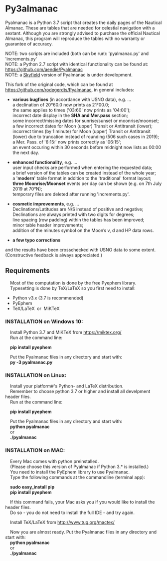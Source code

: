 # Py3almanac

Pyalmanac is a Python 3.7 script that creates the daily pages of the Nautical Almanac. These are tables that are needed for celestial navigation with a sextant. Although you are strongly advised to purchase the official Nautical Almanac, this program will reproduce the tables with no warranty or guarantee of accuracy.  

NOTE: two scripts are included (both can be run): 'pyalmanac.py' and 'increments.py'  
NOTE: a Python 2.7 script with identical functionality can be found at: https://github.com/aendie/Pyalmanac  
NOTE: a [Skyfield](https://rhodesmill.org/skyfield/) version of Pyalmanac is under development.

This fork of the original code, which can be found at https://github.com/rodegerdts/Pyalmanac, in general includes:

* **various bugfixes** (in accordance with USNO data), e.g. ...  
     a declination of 20°60.0 now prints as 21°00.0;  
     the same applies to times ('03:60' now prints as '04:00');  
     incorrect date display in the **SHA and Mer.pass** section;  
     some incorrect/missing dates for sunrise/sunset or moonrise/moonset;  
     a few incorrect dates for Moon (upper) Transit or Antitransit (lower);  
     incorrect times (by 1 minute) for Moon (upper) Transit or Antitransit (lower) due to truncation instead of rounding (506 such cases in 2019);  
     a Mer. Pass. of '6:15:' now prints correctly as '06:15';  
     an event occuring within 30 seconds before midnight now lists as 00:00 the next day.

* **enhanced functionality**, e.g. ...  
     user input checks are performed when entering the requested data;  
     a brief version of the tables can be created instead of the whole year;  
     a '**modern**' table format in addition to the 'traditional' format layout;  
     **three Moonrise/Moonset** events per day can be shown (e.g. on 7th July 2019 at 70°N);  
     temporary files are deleted after running 'increments.py'.

* **cosmetic improvements**, e.g. ...  
     Declinations/Latitudes are N/S instead of positive and negative;  
     Declinations are always printed with two digits for degrees;  
     line spacing (row padding) within the tables has been improved;  
     minor table header improvements;  
     addition of the minutes symbol on the Moon’s v, d and HP data rows.

* **a few typo corrections**

and the results have been crosschecked with USNO data to some extent.  
(Constructive feedback is always appreciated.)
  

## Requirements

&nbsp;&nbsp;&nbsp;&nbsp;Most of the computation is done by the free Pyephem library.  
&nbsp;&nbsp;&nbsp;&nbsp;Typesetting is done by TeX/LaTeX so you first need to install:

* Python v3.x (3.7 is recommended)
* PyEphem
* TeX/LaTeX&nbsp;&nbsp;or&nbsp;&nbsp;MiKTeX
  

### INSTALLATION on Windows 10:

&nbsp;&nbsp;&nbsp;&nbsp;Install Python 3.7 and MiKTeX from https://miktex.org/  
&nbsp;&nbsp;&nbsp;&nbsp;Run at the command line:

&nbsp;&nbsp;&nbsp;&nbsp;**pip install pyephem**

&nbsp;&nbsp;&nbsp;&nbsp;Put the Pyalmanac files in any directory and start with:  
&nbsp;&nbsp;&nbsp;&nbsp;**py -3 pyalmanac.py**


### INSTALLATION on Linux:

&nbsp;&nbsp;&nbsp;&nbsp;Install your platform#'s Python- and LaTeX distribution.  
&nbsp;&nbsp;&nbsp;&nbsp;Remember to choose python 3.7 or higher and install all develpment header files.  
&nbsp;&nbsp;&nbsp;&nbsp;Run at the command line:

&nbsp;&nbsp;&nbsp;&nbsp;**pip install pyephem**

&nbsp;&nbsp;&nbsp;&nbsp;Put the Pyalmanac files in any directory and start with:  
&nbsp;&nbsp;&nbsp;&nbsp;**python pyalmanac**  
&nbsp;&nbsp;&nbsp;&nbsp;or  
&nbsp;&nbsp;&nbsp;&nbsp;**./pyalmanac**


### INSTALLATION on MAC:

&nbsp;&nbsp;&nbsp;&nbsp;Every Mac comes with python preinstalled.  
&nbsp;&nbsp;&nbsp;&nbsp;(Please choose this version of Pyalmanac if Python 3.* is installed.)  
&nbsp;&nbsp;&nbsp;&nbsp;You need to install the PyEphem library to use Pyalmanac.  
&nbsp;&nbsp;&nbsp;&nbsp;Type the following commands at the commandline (terminal app):

&nbsp;&nbsp;&nbsp;&nbsp;**sudo easy_install pip**  
&nbsp;&nbsp;&nbsp;&nbsp;**pip install pyephem**

&nbsp;&nbsp;&nbsp;&nbsp;If this command fails, your Mac asks you if you would like to install the header files.  
&nbsp;&nbsp;&nbsp;&nbsp;Do so - you do not need to install the full IDE - and try again.

&nbsp;&nbsp;&nbsp;&nbsp;Install TeX/LaTeX from http://www.tug.org/mactex/

&nbsp;&nbsp;&nbsp;&nbsp;Now you are almost ready. Put the Pyalmanac files in any directory and start with:  
&nbsp;&nbsp;&nbsp;&nbsp;**python pyalmanac**  
&nbsp;&nbsp;&nbsp;&nbsp;or  
&nbsp;&nbsp;&nbsp;&nbsp;**./pyalmanac**
